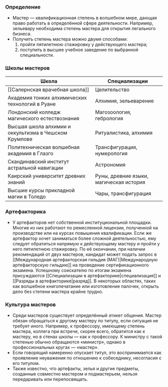 ### Определение
- Мастер — квалификационная степень в волшебном мире, дающая право работать в определённой сфере деятельности. Например, зельевару необходима степень мастера для открытия легального бизнеса.
- Получить степень мастера можно двумя способами:
    1) пройти пятилетнюю стажировку у действующего мастера;
    2) поступить в высшее учебное заведение по выбранной специальности.
   

### Школы мастеров

| Школа                                                 | Специализации                           |
| ----------------------------------------------------- | --------------------------------------- |
| [[Салернская врачебная школа]]                        | Целительство                            |
| Академия тонких алхимических технологий в Руане       | Алхимия, зельеварение                   |
| Лондонский колледж магического естествознания         | Магозоология, гебрология                |
| Высшая школа алхимии и оккультизма в Чешском Крумлове | Ритуалистика, алхимия                   |
| Политехническая волшебная академия в Глазго           | Трансфигурация, нумерология             |
| Скандинавский институт астральной навигации           | Астрономия                              |
| Каирский университет древних знаний                   | Руны, древние языки, магическая история |
| Высшие курсы прикладной магии в Толедо                | Чары, трансфигурация                    |

### Артефакторика
- У артефакторов нет собственной институциональной площадки. Многие из них работают по ремесленной лицензии, полученной на производстве или на курсах повышения квалификации. Если же артефактор хочет заниматься более сложной деятельностью, ему следует обратиться напрямую к действующему мастеру и пройти у него пятилетнюю стажировку. По её окончании, при наличии рекомендаций от двух мастеров, кандидат может подать запрос в [[Международная артефакторская гильдия (МАГ)|Международную артефакторскую гильдию]] на проведение сертификационного экзамена. Успешному соискателю по итогам экзамена присуждаются [[Специализации в артефакторике|специализация]] и [[Разряды в артефакторике|разряд]]. В некоторых областях, таких как волшебное книгопечатание или изготовление палочек, открыть дело без степени мастера крайне трудно.

### Культура мастеров
- Среди мастеров существует определённый этикет общения. Мастер обязан обращаться к другому мастеру по титулу, если ситуация не требует иного. Например, к профессору, имеющему степень мастера, коллега при встрече, скорее всего, обратится как к мастеру, но в стенах школы — как к профессору. К министру с такой степенью обычно обращаются «министр», однако в профессиональных кругах — «мастер».
- Если говорящий намеренно опускает титул, это воспринимается как проявление неуважения по отношению к собеседнику, несогласия с его титулом.
- Также известно, что артефакты, зелья и другие предметы, созданные совместно мастером и подмастерьем, нельзя передаривать или перепосвящать.
